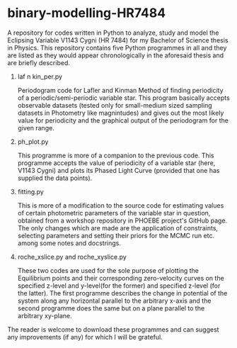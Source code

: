 # binary-modelling-HR7484
A repository for codes written in Python to analyze, study and model the Eclipsing Variable V1143 Cygni (HR 7484) for my Bachelor of Science thesis in Physics. 
This repository contains five Python programmes in all and they are listed as they would appear chronologically in the aforesaid thesis and are briefly described.


1. laf n kin_per.py 

	Periodogram code for Lafler and Kinman Method of finding periodicity of a periodic/semi-periodic variable star. This program basically accepts observable 
datasets (tested only for small-medium sized sampling datasets in Photometry like magnintudes) and gives out the most likely value for periodicity and the graphical output of the 
periodogram for the given range.


2. ph_plot.py

	This programme is more of a companion to the previous code. This programme accepts the value of periodicity of a variable star (here, V1143 Cygni) and plots its 
Phased Light Curve (provided that one has supplied the data points).


3. fitting.py

	This is more of a modification to the source code for estimating values of certain photometric parameters of the variable star in question, obtained from a workshop repository 
in PHOEBE project's GitHub page. The only changes which are made are the application of constraints, selecting parameters and setting their priors for the MCMC run etc. among some 
notes and docstrings.


4. roche_xslice.py and roche_xyslice.py

	These two codes are used for the sole purpose of plotting the Equilibrium points and their corresponding zero-velocity curves on the specified z-level and y-level(for the former) 
and specified z-level (for the latter). The first programme describes the change in potential of the system along any horizontal parallel to the arbitrary x-axis and the second 
programme does the same but on a plane parallel to the arbitrary xy-plane.

The reader is welcome to download these programmes and can suggest any improvements (if any) for which I will be grateful.



